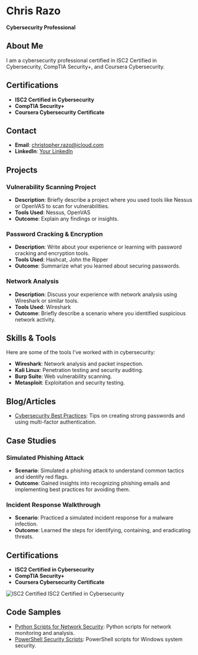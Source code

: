 # Chris Razo
**Cybersecurity Professional**

## About Me
I am a cybersecurity professional certified in ISC2 Certified in Cybersecurity, CompTIA Security+, and Coursera Cybersecurity.

## Certifications
- **ISC2 Certified in Cybersecurity**
- **CompTIA Security+**
- **Coursera Cybersecurity Certificate**

## Contact
- **Email**: christopher.razo@icloud.com
- **LinkedIn**: [Your LinkedIn](https://linkedin.com/in/christopher-razo)

## Projects

### Vulnerability Scanning Project
- **Description**: Briefly describe a project where you used tools like Nessus or OpenVAS to scan for vulnerabilities.
- **Tools Used**: Nessus, OpenVAS
- **Outcome**: Explain any findings or insights.

### Password Cracking & Encryption
- **Description**: Write about your experience or learning with password cracking and encryption tools.
- **Tools Used**: Hashcat, John the Ripper
- **Outcome**: Summarize what you learned about securing passwords.

### Network Analysis
- **Description**: Discuss your experience with network analysis using Wireshark or similar tools.
- **Tools Used**: Wireshark
- **Outcome**: Briefly describe a scenario where you identified suspicious network activity.

## Skills & Tools

Here are some of the tools I’ve worked with in cybersecurity:

- **Wireshark**: Network analysis and packet inspection.
- **Kali Linux**: Penetration testing and security auditing.
- **Burp Suite**: Web vulnerability scanning.
- **Metasploit**: Exploitation and security testing.

## Blog/Articles

- [Cybersecurity Best Practices](blog-post1.md): Tips on creating strong passwords and using multi-factor authentication.

## Case Studies

### Simulated Phishing Attack
- **Scenario**: Simulated a phishing attack to understand common tactics and identify red flags.
- **Outcome**: Gained insights into recognizing phishing emails and implementing best practices for avoiding them.

### Incident Response Walkthrough
- **Scenario**: Practiced a simulated incident response for a malware infection.
- **Outcome**: Learned the steps for identifying, containing, and eradicating threats.

## Certifications

- **ISC2 Certified in Cybersecurity**
- **CompTIA Security+**
- **Coursera Cybersecurity Certificate**

![ISC2 Certified](https://example.com/isc2_icon.png) ISC2 Certified in Cybersecurity

## Code Samples

- [Python Scripts for Network Security](https://github.com/yourusername/repo-name): Python scripts for network monitoring and analysis.
- [PowerShell Security Scripts](https://github.com/yourusername/repo-name): PowerShell scripts for Windows system security.

